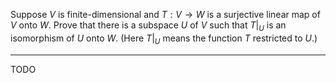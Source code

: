 Suppose $V$ is finite-dimensional and $T : V \to W$ is a surjective linear map of $V$ onto $W$. Prove that there is a subspace $U$ of $V$ such that $T|_U$ is an isomorphism of $U$ onto $W$. (Here $T|_U$ means the function $T$ restricted to $U$.)

---

TODO